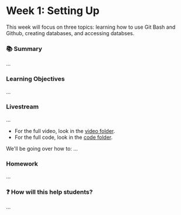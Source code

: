 # Week 1: Setting Up

This week will focus on three topics: learning how to use Git Bash and Github, creating databases, and accessing databses.

### 📚 Summary
...

### Learning Objectives
...

### Livestream
...
- For the full video, look in the [video folder]().
- For the full code, look in the [code folder]().

We'll be going over how to:
...

### Homework
...

### :question: How will this help students?
...
